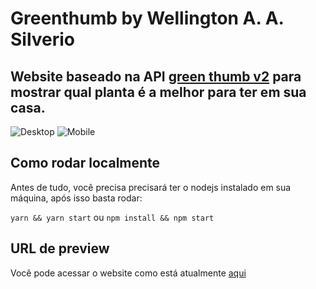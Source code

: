 # Greenthumb by Wellington A. A. Silverio
Website baseado na API [green thumb v2](https://front-br-challenges.web.app/api/v2/green-thumb) para mostrar qual planta é a melhor para ter em sua casa.
---

![Desktop](https://imgur.com/qsy1Tj8 "Desktop")
![Mobile](https://imgur.com/Eq43ILX "Mobile")

## Como rodar localmente

Antes de tudo, você precisa precisará ter o nodejs instalado em sua máquina, após isso basta rodar: 

`yarn && yarn start` ou `npm install && npm start`

## URL de preview

Você pode acessar o website como está atualmente [aqui](http://front-end-test-wellington.surge.sh/)